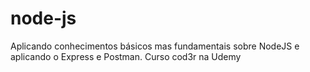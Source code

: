 # node-js

Aplicando conhecimentos básicos mas fundamentais sobre NodeJS e aplicando o Express e Postman.
Curso cod3r na Udemy
